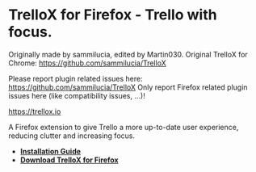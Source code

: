 # TrelloX for Firefox - Trello with focus.

Originally made by sammilucia, edited by Martin030.
Original TrelloX for Chrome: https://github.com/sammilucia/TrelloX

Please report plugin related issues here: https://github.com/sammilucia/TrelloX
Only report Firefox related plugin issues here (like compatibility issues, ...)!

https://trellox.io

A Firefox extension to give Trello a more up-to-date user experience, reducing clutter and increasing focus.

* [**Installation Guide**](https://github.com/ItsMartin030/TrelloX-for-Firefox/wiki/Installation)
* [**Download TrelloX for Firefox**](https://addons.mozilla.org/de/firefox/addon/trellox-for-firefox/)
